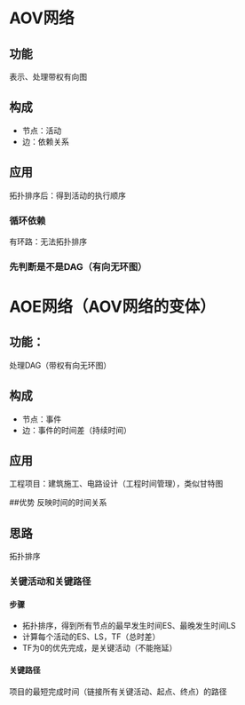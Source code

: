 # AOV网络
## 功能
表示、处理带权有向图
## 构成
- 节点：活动
- 边：依赖关系
## 应用
拓扑排序后：得到活动的执行顺序
### 循环依赖
有环路：无法拓扑排序
### 先判断是不是DAG（有向无环图）


# AOE网络（AOV网络的变体）
## 功能：
处理DAG（带权有向无环图）
## 构成
- 节点：事件
- 边：事件的时间差（持续时间）
## 应用
工程项目：建筑施工、电路设计（工程时间管理），类似甘特图

##优势
反映时间的时间关系

## 思路
拓扑排序

### 关键活动和关键路径
#### 步骤
- 拓扑排序，得到所有节点的最早发生时间ES、最晚发生时间LS
- 计算每个活动的ES、LS，TF（总时差）
- TF为0的优先完成，是关键活动（不能拖延）
#### 关键路径
项目的最短完成时间（链接所有关键活动、起点、终点）的路径


